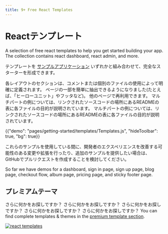 ```yaml
---
title: 9+ Free React Templates
---
```


# Reactテンプレート

<p class="description">A selection of free react templates to help you get started building your app. The collection contains react dashboard, react admin, and more.</p>

テンプレートを [サンプルアプリケーション](https://github.com/mui-org/material-ui/tree/master/examples) いずれかと組み合わせて、完全なスターターを形成できます。

各レイアウトのセクションは、コメントまたは個別のファイルの使用によって明確に定義されます。 ページの一部を簡単に抽出できるようになりました(たとえば、「ヒーローユニット」やフッタなど)。 他のページで再利用できます。 マルチパートの例については、リンクされたソースコードの場所にあるREADMEの表に各ファイルの目的が説明されています。 マルチパートの例については、リンクされたソースコードの場所にあるREADMEの表に各ファイルの目的が説明されています。

{{"demo": "pages/getting-started/templates/Templates.js", "hideToolbar": true, "bg": true}}

これらのサンプルを使用している間に、開発者のエクスペリエンスを改善する可能性のある変更や拡張を行ったり、追加のサンプルを提供したい場合は、GitHub</a>でプルリクエストを作成することを検討してください。

So far we have demos for a dashboard, sign in page, sign up page, blog page, checkout flow, album page, pricing page, and sticky footer page.

## プレミアムテーマ

さらに何かをお探しですか？ さらに何かをお探しですか？ さらに何かをお探しですか？ さらに何かをお探しですか？ さらに何かをお探しですか？ You can find complete templates & themes in the <a href="https://material-ui.com/store/?utm_source=docs&utm_medium=referral&utm_campaign=templates-store" data-ga-event-category="store" data-ga-event-action="click" data-ga-event-label="templates">premium template section</a>.

<a href="https://material-ui.com/store/?utm_source=docs&utm_medium=referral&utm_campaign=templates-store" data-ga-event-category="store" data-ga-event-action="click" data-ga-event-label="templates"><img src="/static/images/themes-light.jpg" alt="react templates" /></a>
